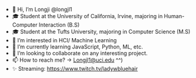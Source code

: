 - 👋 Hi, I’m Longji @longjl1
- 🎓 Student at the University of California, Irvine, majoring in Human-Computer Interaction (B.S)
- 🎓 Student at the Tufts University, majoring in Computer Science (M.S)
- 👀 I’m interested in HCI/ Machine Learning
- 🌱 I’m currently learning JavaScript, Python, ML, etc.
- 💞️ I’m looking to collaborate on any interesting project.
- 📫 How to reach me? -> Longjl1@uci.edu ^^)
- ✨ Streaming: https://www.twitch.tv/ladywbluehair

<!---
longjl1/longjl1 is a ✨ special ✨ repository because its `README.md` (this file) appears on your GitHub profile.
You can click the Preview link to take a look at your changes.
--->
